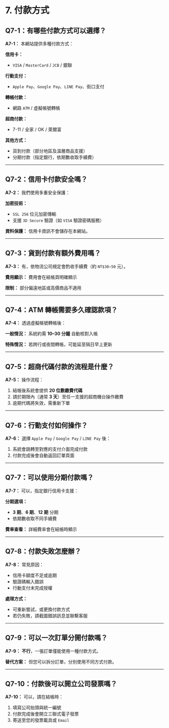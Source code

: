 # 7. 付款方式

## Q7-1：有哪些付款方式可以選擇？

**A7-1：** 本網站提供多種付款方式：

**信用卡：**

- `VISA` / `MasterCard` / `JCB` / 銀聯

**行動支付：**

- `Apple Pay`、`Google Pay`、`LINE Pay`、街口支付

**轉帳付款：**

- 網路 `ATM` / 虛擬帳號轉帳

**超商付款：**

- 7-11 / 全家 / OK / 萊爾富

**其他方式：**

- 貨到付款（部分地區及溫層商品支援）
- 分期付款（指定銀行，依期數收取手續費）

---

## Q7-2：信用卡付款安全嗎？

**A7-2：** 我們使用多重安全保護：

**加密技術：**

- `SSL 256` 位元加密傳輸
- 支援 `3D Secure` 驗證（如 `VISA` 驗證密碼服務）

**資料保護：** 信用卡資訊不會儲存在本網站。

---

## Q7-3：貨到付款有額外費用嗎？

**A7-3：** 有，依物流公司規定會酌收手續費（約 `NT$30–50` 元）。

**費用顯示：** 費用會在結帳頁明確顯示

**限制：** 部分偏遠地區或高價商品不適用

---

## Q7-4：ATM 轉帳需要多久確認款項？

**A7-4：** 透過虛擬帳號轉帳後：

**一般情況：** 系統約需 **10–30 分鐘** 自動核對入帳

**特殊情況：** 若跨行或夜間轉帳，可能延至隔日早上更新

---

## Q7-5：超商代碼付款的流程是什麼？

**A7-5：** 操作流程：

1. 結帳後系統會提供 **20 位數繳費代碼**
2. 請於期限內（通常 **3 天**）至任一支援的超商機台操作繳費
3. 逾期代碼將失效，需重新下單

---

## Q7-6：行動支付如何操作？

**A7-6：** 選擇 `Apple Pay` / `Google Pay` / `LINE Pay` 後：

1. 系統會跳轉至對應的支付介面完成付款
2. 付款完成後會自動返回訂單頁面

---

## Q7-7：可以使用分期付款嗎？

**A7-7：** 可以，指定銀行信用卡支援：

**分期選項：**

- **3 期**、**6 期**、**12 期** 分期
- 依期數收取不同手續費

**費率查看：** 詳細費率會在結帳時顯示

---

## Q7-8：付款失敗怎麼辦？

**A7-8：** 常見原因：

- 信用卡額度不足或逾期
- 驗證碼輸入錯誤
- 行動支付未完成授權

**處理方式：**

- 可重新嘗試，或更換付款方式
- 若仍失敗，請截圖錯誤訊息並聯繫客服

---

## Q7-9：可以一次訂單分開付款嗎？

**A7-9：** **不行**，一張訂單僅能使用一種付款方式。

**替代方案：** 但您可以拆分訂單，分別使用不同方式付款。

---

## Q7-10：付款後可以開立公司發票嗎？

**A7-10：** 可以，請在結帳時：

1. 填寫公司抬頭與統一編號
2. 付款完成後會開立三聯式電子發票
3. 寄送至您的發票載具或 `Email`
